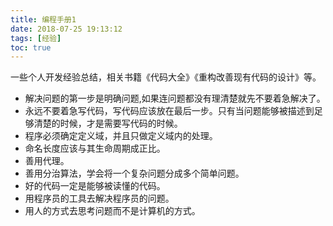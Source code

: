 ```yaml
---
title: 编程手册1
date: 2018-07-25 19:13:12
tags: [经验]
toc: true
---
```


一些个人开发经验总结，相关书籍《代码大全》《重构改善现有代码的设计》等。

* 解决问题的第一步是明确问题,如果连问题都没有理清楚就先不要着急解决了。
* 永远不要着急写代码，写代码应该放在最后一步。只有当问题能够被描述到足够清楚的时候，才是需要写代码的时候。
* 程序必须确定定义域，并且只做定义域内的处理。
* 命名长度应该与其生命周期成正比。
* 善用代理。
* 善用分治算法，学会将一个复杂问题分成多个简单问题。
* 好的代码一定是能够被读懂的代码。
* 用程序员的工具去解决程序员的问题。
* 用人的方式去思考问题而不是计算机的方式。